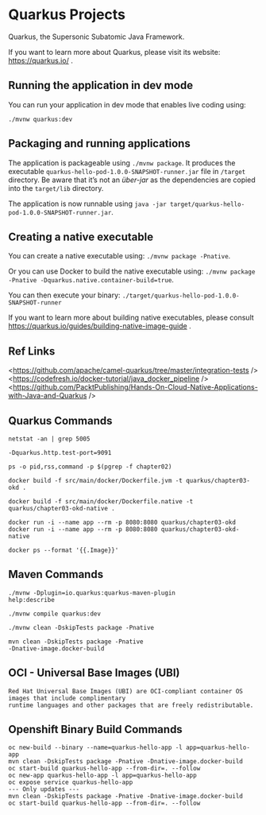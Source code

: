 
# Quarkus Projects

Quarkus, the Supersonic Subatomic Java Framework.

If you want to learn more about Quarkus, please visit its website: https://quarkus.io/ .

## Running the application in dev mode

You can run your application in dev mode that enables live coding using:
```
./mvnw quarkus:dev
```

## Packaging and running applications

The application is packageable using `./mvnw package`.
It produces the executable `quarkus-hello-pod-1.0.0-SNAPSHOT-runner.jar` file in `/target` directory.
Be aware that it’s not an _über-jar_ as the dependencies are copied into the `target/lib` directory.

The application is now runnable using `java -jar target/quarkus-hello-pod-1.0.0-SNAPSHOT-runner.jar`.

## Creating a native executable

You can create a native executable using: `./mvnw package -Pnative`.

Or you can use Docker to build the native executable using: `./mvnw package -Pnative -Dquarkus.native.container-build=true`.

You can then execute your binary: `./target/quarkus-hello-pod-1.0.0-SNAPSHOT-runner`

If you want to learn more about building native executables, please consult https://quarkus.io/guides/building-native-image-guide .

## Ref Links

<https://github.com/apache/camel-quarkus/tree/master/integration-tests />
<https://codefresh.io/docker-tutorial/java_docker_pipeline />
<https://github.com/PacktPublishing/Hands-On-Cloud-Native-Applications-with-Java-and-Quarkus />

## Quarkus Commands
```
netstat -an | grep 5005
```
```
-Dquarkus.http.test-port=9091
```
```
ps -o pid,rss,command -p $(pgrep -f chapter02)
```
```
docker build -f src/main/docker/Dockerfile.jvm -t quarkus/chapter03-okd .
```
```
docker build -f src/main/docker/Dockerfile.native -t quarkus/chapter03-okd-native .
```
```
docker run -i --name app --rm -p 8080:8080 quarkus/chapter03-okd
docker run -i --name app --rm -p 8080:8080 quarkus/chapter03-okd-native
```
```
docker ps --format '{{.Image}}'
```

## Maven Commands

<code>./mvnw -Dplugin=io.quarkus:quarkus-maven-plugin help:describe</code>

<code>./mvnw compile quarkus:dev</code>

<code>./mvnw clean -DskipTests package -Pnative</code>

<code>mvn clean -DskipTests package -Pnative -Dnative-image.docker-build</code>

## OCI - Universal Base Images (UBI)
```
Red Hat Universal Base Images (UBI) are OCI-compliant container OS images that include complimentary
runtime languages and other packages that are freely redistributable.
```
## Openshift Binary Build Commands
```
oc new-build --binary --name=quarkus-hello-app -l app=quarkus-hello-app
mvn clean -DskipTests package -Pnative -Dnative-image.docker-build
oc start-build quarkus-hello-app --from-dir=. --follow
oc new-app quarkus-hello-app -l app=quarkus-hello-app
oc expose service quarkus-hello-app
--- Only updates ---
mvn clean -DskipTests package -Pnative -Dnative-image.docker-build
oc start-build quarkus-hello-app --from-dir=. --follow
```

